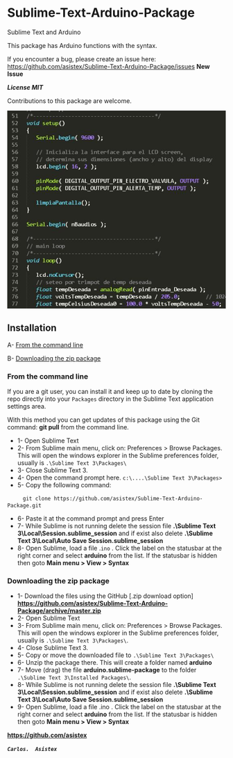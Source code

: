 # Sublime-Text-Arduino-Package
Sublime Text and Arduino

This package has Arduino functions with the syntax.

If you encounter a bug, please create an issue here:
https://github.com/asistex/Sublime-Text-Arduino-Package/issues  **New Issue**

***License MIT***

Contributions to this package are welcome.

[![image](https://github.com/asistex/Sublime-Text-Arduino-Package/blob/master/ino.jpg)](https://github.com/asistex/Sublime-Text-Arduino-Package/)


## Installation

A- [From the command line](#from-the-command-line)

B- [Downloading the zip package](#downloading-the-zip-package)



### From the command line

If you are a git user, you can install it and keep up to date by cloning the repo directly into your `Packages` directory in the Sublime Text application settings area.

With this method you can get updates of this package using the Git command: **git pull** from the command line.

* 1- Open Sublime Text
* 2- From Sublime main menu, click on: Preferences > Browse Packages. This will open the windows explorer in the Sublime preferences folder, usually is `.\Sublime Text 3\Packages\`
* 3- Close Sublime Text 3.
* 4- Open the command prompt here. `c:\....\Sublime Text 3\Packages>`
* 5- Copy the following command:  
```
     git clone https://github.com/asistex/Sublime-Text-Arduino-Package.git
```
* 6- Paste it at the command prompt and press Enter
* 7- While Sublime is not running delete the session file  **.\Sublime Text 3\Local\Session.sublime_session** and if exist also delete **.\Sublime Text 3\Local\Auto Save Session.sublime_session**
* 8- Open Sublime, load a file .`ino` . Click the label on the statusbar at the right corner and select **arduino** from the list. If the statusbar is hidden then goto **Main menu > View > Syntax**




### Downloading the zip package

* 1- Download the files using the GitHub [.zip download option] **https://github.com/asistex/Sublime-Text-Arduino-Package/archive/master.zip**
* 2- Open Sublime Text
* 3- From Sublime main menu, click on: Preferences > Browse Packages. This will open the windows explorer in the Sublime preferences folder, usually is `.\Sublime Text 3\Packages\`.
* 4- Close Sublime Text 3.
* 5- Copy or move the downloaded file to `.\Sublime Text 3\Packages\`
* 6- Unzip the package there.  This will create a folder named **arduino**
* 7- Move (drag) the file **arduino.sublime-package** to the folder `.\Sublime Text 3\Installed Packages\`.
* 8- While Sublime is not running delete the session file  **.\Sublime Text 3\Local\Session.sublime_session** and if exist also delete **.\Sublime Text 3\Local\Auto Save Session.sublime_session**
* 9- Open Sublime, load a file .ino . Click the label on the statusbar at the right corner and select **arduino** from the list. If the statusbar is hidden then goto **Main menu > View > Syntax**


**https://github.com/asistex**
   
***`Carlos.  Asistex`***